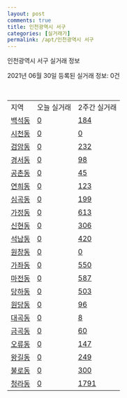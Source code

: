 ```yaml
---
layout: post
comments: true
title: 인천광역시 서구
categories: [실거래가]
permalink: /apt/인천광역시 서구
---
```


인천광역시 서구 실거래 정보

2021년 06월 30일 등록된 실거래 정보: 0건

<script type="text/javascript">
  google.charts.load('current', {'packages':['corechart']});
  google.charts.setOnLoadCallback(drawChart);

  function drawChart() {
    var data = google.visualization.arrayToDataTable([['거래일', '매매', '전월세', '전매'], ['21-02', 686, 567, 80], ['21-03', 882, 679, 87], ['21-04', 717, 602, 83], ['21-05', 838, 577, 123], ['21-06', 219, 348, 23]]);

    var options = {
      title: '최근 유형별 거래량 추이',
      legend: { position: 'bottom' }
    };

    var chart = new google.visualization.LineChart(document.getElementById('columnchart_material'));
    chart.draw(data, (options));
  }
</script>

<div id="columnchart_material" style="width: 95%; margin-left: -35px"></div>
<br>
<table class="sortable">
  <tr>
    <td>지역</td>
    <td>오늘 실거래</td>
    <td>2주간 실거래</td>
  </tr>

  
  <tr class="item">
    <td><a href="인천광역시 서구 백석동">백석동</a></td>
    <td><a href="인천광역시 서구 백석동">0</a></td>
    <td><a href="인천광역시 서구 백석동">184</a></td>
  </tr>
    

  <tr class="item">
    <td><a href="인천광역시 서구 시천동">시천동</a></td>
    <td><a href="인천광역시 서구 시천동">0</a></td>
    <td><a href="인천광역시 서구 시천동">0</a></td>
  </tr>
    

  <tr class="item">
    <td><a href="인천광역시 서구 검암동">검암동</a></td>
    <td><a href="인천광역시 서구 검암동">0</a></td>
    <td><a href="인천광역시 서구 검암동">232</a></td>
  </tr>
    

  <tr class="item">
    <td><a href="인천광역시 서구 경서동">경서동</a></td>
    <td><a href="인천광역시 서구 경서동">0</a></td>
    <td><a href="인천광역시 서구 경서동">98</a></td>
  </tr>
    

  <tr class="item">
    <td><a href="인천광역시 서구 공촌동">공촌동</a></td>
    <td><a href="인천광역시 서구 공촌동">0</a></td>
    <td><a href="인천광역시 서구 공촌동">45</a></td>
  </tr>
    

  <tr class="item">
    <td><a href="인천광역시 서구 연희동">연희동</a></td>
    <td><a href="인천광역시 서구 연희동">0</a></td>
    <td><a href="인천광역시 서구 연희동">123</a></td>
  </tr>
    

  <tr class="item">
    <td><a href="인천광역시 서구 심곡동">심곡동</a></td>
    <td><a href="인천광역시 서구 심곡동">0</a></td>
    <td><a href="인천광역시 서구 심곡동">199</a></td>
  </tr>
    

  <tr class="item">
    <td><a href="인천광역시 서구 가정동">가정동</a></td>
    <td><a href="인천광역시 서구 가정동">0</a></td>
    <td><a href="인천광역시 서구 가정동">613</a></td>
  </tr>
    

  <tr class="item">
    <td><a href="인천광역시 서구 신현동">신현동</a></td>
    <td><a href="인천광역시 서구 신현동">0</a></td>
    <td><a href="인천광역시 서구 신현동">306</a></td>
  </tr>
    

  <tr class="item">
    <td><a href="인천광역시 서구 석남동">석남동</a></td>
    <td><a href="인천광역시 서구 석남동">0</a></td>
    <td><a href="인천광역시 서구 석남동">420</a></td>
  </tr>
    

  <tr class="item">
    <td><a href="인천광역시 서구 원창동">원창동</a></td>
    <td><a href="인천광역시 서구 원창동">0</a></td>
    <td><a href="인천광역시 서구 원창동">0</a></td>
  </tr>
    

  <tr class="item">
    <td><a href="인천광역시 서구 가좌동">가좌동</a></td>
    <td><a href="인천광역시 서구 가좌동">0</a></td>
    <td><a href="인천광역시 서구 가좌동">550</a></td>
  </tr>
    

  <tr class="item">
    <td><a href="인천광역시 서구 마전동">마전동</a></td>
    <td><a href="인천광역시 서구 마전동">0</a></td>
    <td><a href="인천광역시 서구 마전동">587</a></td>
  </tr>
    

  <tr class="item">
    <td><a href="인천광역시 서구 당하동">당하동</a></td>
    <td><a href="인천광역시 서구 당하동">0</a></td>
    <td><a href="인천광역시 서구 당하동">503</a></td>
  </tr>
    

  <tr class="item">
    <td><a href="인천광역시 서구 원당동">원당동</a></td>
    <td><a href="인천광역시 서구 원당동">0</a></td>
    <td><a href="인천광역시 서구 원당동">96</a></td>
  </tr>
    

  <tr class="item">
    <td><a href="인천광역시 서구 대곡동">대곡동</a></td>
    <td><a href="인천광역시 서구 대곡동">0</a></td>
    <td><a href="인천광역시 서구 대곡동">8</a></td>
  </tr>
    

  <tr class="item">
    <td><a href="인천광역시 서구 금곡동">금곡동</a></td>
    <td><a href="인천광역시 서구 금곡동">0</a></td>
    <td><a href="인천광역시 서구 금곡동">60</a></td>
  </tr>
    

  <tr class="item">
    <td><a href="인천광역시 서구 오류동">오류동</a></td>
    <td><a href="인천광역시 서구 오류동">0</a></td>
    <td><a href="인천광역시 서구 오류동">147</a></td>
  </tr>
    

  <tr class="item">
    <td><a href="인천광역시 서구 왕길동">왕길동</a></td>
    <td><a href="인천광역시 서구 왕길동">0</a></td>
    <td><a href="인천광역시 서구 왕길동">249</a></td>
  </tr>
    

  <tr class="item">
    <td><a href="인천광역시 서구 불로동">불로동</a></td>
    <td><a href="인천광역시 서구 불로동">0</a></td>
    <td><a href="인천광역시 서구 불로동">300</a></td>
  </tr>
    

  <tr class="item">
    <td><a href="인천광역시 서구 청라동">청라동</a></td>
    <td><a href="인천광역시 서구 청라동">0</a></td>
    <td><a href="인천광역시 서구 청라동">1791</a></td>
  </tr>
    


</table>


    